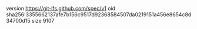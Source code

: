 version https://git-lfs.github.com/spec/v1
oid sha256:3355662137afe7b156c9517d92368584507da0219151a456e8654c8d34700d15
size 9107
